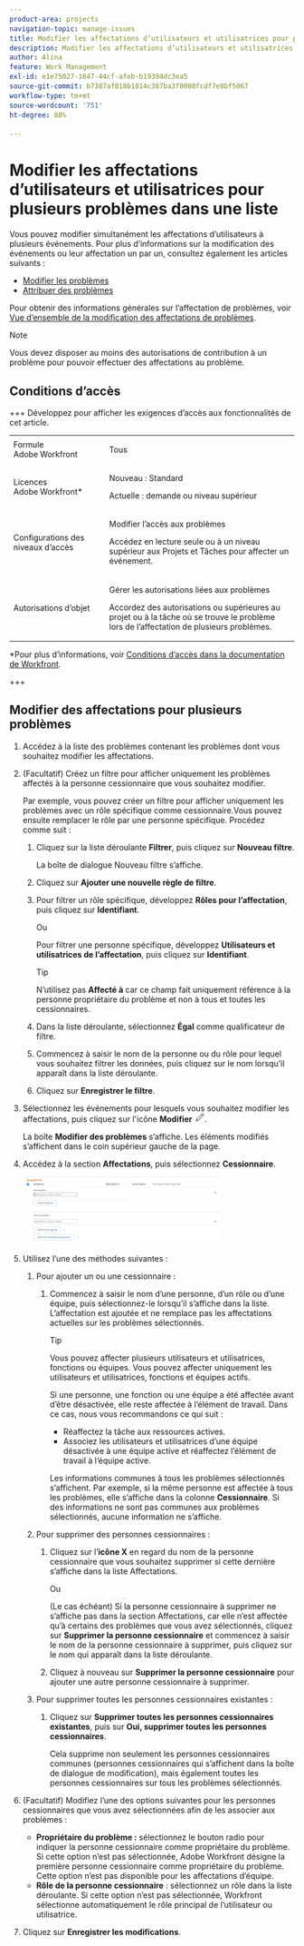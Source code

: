 ```yaml
---
product-area: projects
navigation-topic: manage-issues
title: Modifier les affectations d’utilisateurs et utilisatrices pour plusieurs problèmes dans une liste
description: Modifier les affectations d’utilisateurs et utilisatrices pour plusieurs problèmes dans une liste
author: Alina
feature: Work Management
exl-id: e1e75027-1847-44cf-afeb-b19394dc3ea5
source-git-commit: b7387af018b1814c387ba3f0000fcdf7e0bf5067
workflow-type: tm+mt
source-wordcount: '751'
ht-degree: 88%

---
```


# Modifier les affectations d’utilisateurs et utilisatrices pour plusieurs problèmes dans une liste

<!--Audited: 07/2024-->
<!--
<p data-mc-conditions="QuicksilverOrClassic.Draft mode">(NOTE: similar article exists for tasks)</p>
-->

Vous pouvez modifier simultanément les affectations d’utilisateurs à plusieurs événements. Pour plus d’informations sur la modification des événements ou leur affectation un par un, consultez également les articles suivants :

* [Modifier les problèmes](../../../manage-work/issues/manage-issues/edit-issues.md)
* [Attribuer des problèmes](../../../manage-work/issues/manage-issues/assign-issues.md)

Pour obtenir des informations générales sur l’affectation de problèmes, voir [Vue d’ensemble de la modification des affectations de problèmes](../../../manage-work/issues/manage-issues/modify-issue-assignments-overview.md).

>[!NOTE]
>
>Vous devez disposer au moins des autorisations de contribution à un problème pour pouvoir effectuer des affectations au problème.

## Conditions d’accès

+++ Développez pour afficher les exigences d’accès aux fonctionnalités de cet article.

<table style="table-layout:auto"> 
 <col> 
 <col> 
 <tbody> 
  <tr> 
   <td role="rowheader">Formule Adobe Workfront</td> 
   <td> <p>Tous </p> </td> 
  </tr> 
  <tr> 
   <td role="rowheader">Licences Adobe Workfront*</td> 
   <td> <p>Nouveau : Standard </p>
   <p>Actuelle : demande ou niveau supérieur</p> </td> 
  </tr> 
  <tr> 
   <td role="rowheader">Configurations des niveaux d’accès</td> 
   <td> <p>Modifier l’accès aux problèmes</p> <p>Accédez en lecture seule ou à un niveau supérieur aux Projets et Tâches pour affecter un événement.</p> </td> 
  </tr> 
  <tr> 
   <td role="rowheader">Autorisations d’objet</td> 
   <td> <p>Gérer les autorisations liées aux problèmes</p> <p>Accordez des autorisations ou supérieures au projet ou à la tâche où se trouve le problème lors de l’affectation de plusieurs problèmes.</p>  </td> 
  </tr> 
 </tbody> 
</table>

*Pour plus d’informations, voir [Conditions d’accès dans la documentation de Workfront](/help/quicksilver/administration-and-setup/add-users/access-levels-and-object-permissions/access-level-requirements-in-documentation.md).

+++

<!--
<div data-mc-conditions="QuicksilverOrClassic.Draft mode">
<h2>When to modify user assignments on issues</h2>
<p>(NOTE:&nbsp;drafted and moved to the overview article: Modify issue assignments overview)</p>
<p>You might want to modify the user assignments for multiple issues for a variety of&nbsp;reasons, including the following:</p>
<ul>
<li>Users join or leave&nbsp;your team</li>
<li>A user takes a vacation that extends beyond the issue&nbsp;due dates</li>
<li>A specific role or user is set as the assignee for multiple issues and you want to quickly modify all items to be assigned to a different user or role</li>
</ul>
</div>
-->

## Modifier des affectations pour plusieurs problèmes

1. Accédez à la liste des problèmes contenant les problèmes dont vous souhaitez modifier les affectations.
1. (Facultatif) Créez un filtre pour afficher uniquement les problèmes affectés à la personne cessionnaire que vous souhaitez modifier.

   Par exemple, vous pouvez créer un filtre pour afficher uniquement les problèmes avec un rôle spécifique comme cessionnaire.Vous pouvez ensuite remplacer le rôle par une personne spécifique. Procédez comme suit :

   1. Cliquez sur la liste déroulante **Filtrer**, puis cliquez sur **Nouveau filtre**.

      La boîte de dialogue Nouveau filtre s’affiche.

   1. Cliquez sur **Ajouter une nouvelle règle de filtre**.
   1. Pour filtrer un rôle spécifique, développez **Rôles pour l’affectation**, puis cliquez sur **Identifiant**.

      Ou

      Pour filtrer une personne spécifique, développez **Utilisateurs et utilisatrices de l’affectation**, puis cliquez sur **Identifiant**.

      >[!TIP]
      >
      >N’utilisez pas **Affecté à** car ce champ fait uniquement référence à la personne propriétaire du problème et non à tous et toutes les cessionnaires.

   1. Dans la liste déroulante, sélectionnez **Égal** comme qualificateur de filtre.
   1. Commencez à saisir le nom de la personne ou du rôle pour lequel vous souhaitez filtrer les données, puis cliquez sur le nom lorsqu’il apparaît dans la liste déroulante.
   1. Cliquez sur **Enregistrer le filtre**.

1. Sélectionnez les événements pour lesquels vous souhaitez modifier les affectations, puis cliquez sur l&#39;icône **Modifier** ![Modifier](assets/qs-edit-icon.png).

   La boîte **Modifier des problèmes** s’affiche. Les éléments modifiés s’affichent dans le coin supérieur gauche de la page.

1. Accédez à la section **Affectations**, puis sélectionnez **Cessionnaire**.

   ![Zone Affectations](assets/classic-assignmens-area-on-edit-box-350x119.png)

1. Utilisez l’une des méthodes suivantes :

   1. Pour ajouter un ou une cessionnaire :

      1. Commencez à saisir le nom d’une personne, d’un rôle ou d’une équipe, puis sélectionnez-le lorsqu’il s’affiche dans la liste. L’affectation est ajoutée et ne remplace pas les affectations actuelles sur les problèmes sélectionnés.

         >[!TIP]
         >
         >Vous pouvez affecter plusieurs utilisateurs et utilisatrices, fonctions ou équipes. Vous pouvez affecter uniquement les utilisateurs et utilisatrices, fonctions et équipes actifs.
         >
         >Si une personne, une fonction ou une équipe a été affectée avant d’être désactivée, elle reste affectée à l’élément de travail. Dans ce cas, nous vous recommandons ce qui suit :
         >
         >* Réaffectez la tâche aux ressources actives.
         >* Associez les utilisateurs et utilisatrices d’une équipe désactivée à une équipe active et réaffectez l’élément de travail à l’équipe active.

         Les informations communes à tous les problèmes sélectionnés s’affichent. Par exemple, si la même personne est affectée à tous les problèmes, elle s’affiche dans la colonne **Cessionnaire**. Si des informations ne sont pas communes aux problèmes sélectionnés, aucune information ne s’affiche.

   1. Pour supprimer des personnes cessionnaires :

      1. Cliquez sur l’**icône X** en regard du nom de la personne cessionnaire que vous souhaitez supprimer si cette dernière s’affiche dans la liste Affectations.

         Ou

         (Le cas échéant) Si la personne cessionnaire à supprimer ne s’affiche pas dans la section Affectations, car elle n’est affectée qu’à certains des problèmes que vous avez sélectionnés, cliquez sur **Supprimer la personne cessionnaire** et commencez à saisir le nom de la personne cessionnaire à supprimer, puis cliquez sur le nom qui apparaît dans la liste déroulante.

      1. Cliquez à nouveau sur **Supprimer la personne cessionnaire** pour ajouter une autre personne cessionnaire à supprimer.

   1. Pour supprimer toutes les personnes cessionnaires existantes :

      1. Cliquez sur **Supprimer toutes les personnes cessionnaires existantes**, puis sur **Oui, supprimer toutes les personnes cessionnaires**.

         Cela supprime non seulement les personnes cessionnaires communes (personnes cessionnaires qui s’affichent dans la boîte de dialogue de modification), mais également toutes les personnes cessionnaires sur tous les problèmes sélectionnés.

1. (Facultatif) Modifiez l’une des options suivantes pour les personnes cessionnaires que vous avez sélectionnées afin de les associer aux problèmes :

   * **Propriétaire du problème :** sélectionnez le bouton radio pour indiquer la personne cessionnaire comme propriétaire du problème. Si cette option n’est pas sélectionnée, Adobe Workfront désigne la première personne cessionnaire comme propriétaire du problème. Cette option n’est pas disponible pour les affectations d’équipe.
   * **Rôle de la personne cessionnaire** : sélectionnez un rôle dans la liste déroulante. Si cette option n’est pas sélectionnée, Workfront sélectionne automatiquement le rôle principal de l’utilisateur ou utilisatrice.

1. Cliquez sur **Enregistrer les modifications**.
